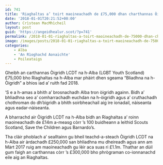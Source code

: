 ```yaml
---
id: 741
title: 'Riaghaltas a’ toirt maoineachadh de £75,000 dhan charthannas Òigridh LCDT na h-Alba'
date: '2018-01-01T20:21:52+00:00'
author: Crìstean MacMhìcheil
layout: post
guid: 'https://angeidhealur.scot/?p=741'
permalink: /2018-01-01-riaghaltas-a-toirt-maoineachadh-de-75000-dhan-charthannas-oigridh-lcdt-na-h-alba/
image: /images/posts/2018-01-01-riaghaltas-a-toirt-maoineachadh-de-75000-dhan-charthannas-oigridh-lcdt-na-h-alba.webp
categories:
    - Alba
    - 'An Rìoghachd Aonaichte'
    - Poileataigs
---
```


Gheibh an carthannas Òigridh LCDT na h-Alba (LGBT Youth Scotland) £75,000 bho Riaghaltas na h-Alba mar phàirt dhen sgeama “Bliadhna na h-Òigridh” a bhios iad a’ ruith fad 2018.

‘S e a h-amas a bhith a’ brosnachadh Alba tron òigridh againn. Bidh a’ bhliadhna seo a’ comharrachadh euchdan na h-òigridh agus a’ cruthachadh chothroman do dh’òigridh a bhith soirbheachail aig ìre ionadail, nàiseanta agus eadar-nàiseanta.

A bharrachd air Òigridh LCDT na h-Alba bidh an Riaghaltas a’ roinn maoineachadh de £14m a-measg còrr ’s 100 buidheann a leithid Scouts Scotland, Save the Children agus Barnardo’s.

Tha clàir phoblach a’ sealltainn gu bheil teachd-a-steach Òigridh LCDT na h-Alba air àrdachadh £250,000 san bhliadhna mu dheireadh agus ann am Màrt 2017 ruig am maoineachadh gu lèir aca suas ri £1.1m. Thathar an dùil gum faigh an carthannas còrr ’s £300,000 bho phrògraman co-ionnanachd eile aig an Riaghaltas.
